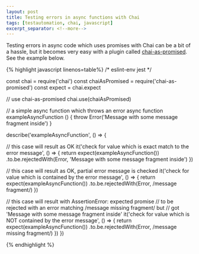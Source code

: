 ```yaml
---
layout: post
title: Testing errors in async functions with Chai
tags: [testautomation, chai, javascript]
excerpt_separator: <!--more-->
---
```


Testing errors in async code which uses promises with Chai can be a bit of a hassle, but it becomes very easy with a plugin called [chai-as-promised](https://github.com/domenic/chai-as-promised). See the example below.

<!--more-->

{% highlight javascript linenos=table%}
/* eslint-env jest */

const chai = require('chai')
const chaiAsPromised = require('chai-as-promised')
const expect = chai.expect

// use chai-as-promised
chai.use(chaiAsPromised)

// a simple async function which throws an error
async function exampleAsyncFunction () {
  throw Error('Message with some message fragment inside')
}

describe('exampleAsyncFunction', () => {

  // this case will result as OK
  it('check for value which is exact match to the error message', () => {
    return expect(exampleAsyncFunction())
      .to.be.rejectedWith(Error, 'Message with some message fragment inside')
  })

  // this case will result as OK, partial error message is checked
  it('check for value which is contained by the error message', () => {
    return expect(exampleAsyncFunction())
      .to.be.rejectedWith(Error, /message fragment/)
  })

  // this case will result with AssertionError: expected promise
  // to be rejected with an error matching /message missing fragment/ but
  // got 'Message with some message fragment inside'
  it('check for value which is NOT contained by the error message', () => {
    return expect(exampleAsyncFunction())
      .to.be.rejectedWith(Error, /message missing fragment/)
  })
})

{% endhighlight %}
